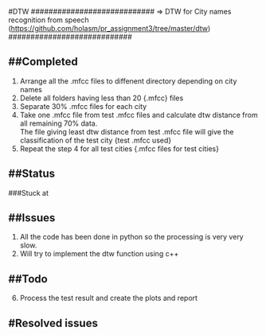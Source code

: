 #DTW
############################
=> DTW for City names recognition from speech (https://github.com/holasm/pr_assignment3/tree/master/dtw)  
############################

##Completed
----------------------------
1. Arrange all the .mfcc files to diffenent directory depending on city names  
2. Delete all folders having less than 20 {.mfcc} files  
3. Separate 30% .mfcc files for each city   
4. Take one .mfcc file from test .mfcc files and calculate dtw distance from all remaining 70% data.  
  The file giving least dtw distance from test .mfcc file will give the classification of the test city {test .mfcc used}  
5. Repeat the step 4 for all test cities {.mfcc files for test cities}  


##Status  
----------------------------  
###Stuck at  

##Issues  
---------------------------  
1. All the code has been done in python so the processing is very very slow.  
2. Will try to implement the dtw function using c++  
  
##Todo  
----------------------------  
6. Process the test result and create the plots and report  

#Resolved issues  
-----------------------------  
